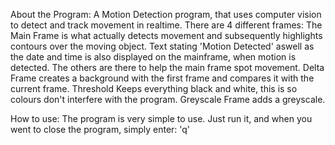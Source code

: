 About the Program:
A Motion Detection program, that uses computer vision to detect and track movement in realtime.
There are 4 different frames: The Main Frame is what actually detects movement and subsequently highlights contours over the moving object. Text stating 'Motion Detected' aswell as the date and time is also displayed on the mainframe, when motion is detected.
The others are there to help the main frame spot movement. Delta Frame creates a background with the first frame and compares it with the current frame. Threshold Keeps everything black and white, this is so colours don't interfere with the program. Greyscale Frame adds a greyscale. 

How to use:
The program is very simple to use. Just run it, and when you went to close the program, simply enter: 'q'


